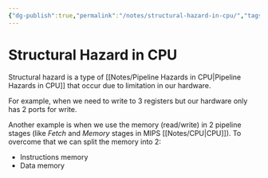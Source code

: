 ```yaml
---
{"dg-publish":true,"permalink":"/notes/structural-hazard-in-cpu/","tags":[null]}
---
```




# Structural Hazard in CPU
Structural hazard is a type of [[Notes/Pipeline Hazards in CPU\|Pipeline Hazards in CPU]] that occur due to limitation in our hardware.

For example, when we need to write to 3 registers but our hardware only has 2 ports for write.

Another example is when we use the memory (read/write) in 2 pipeline stages (like *Fetch* and *Memory* stages in MIPS [[Notes/CPU\|CPU]]). To overcome that we can split the memory into 2:
- Instructions memory
- Data memory

